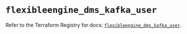 # `flexibleengine_dms_kafka_user`

Refer to the Terraform Registry for docs: [`flexibleengine_dms_kafka_user`](https://registry.terraform.io/providers/flexibleenginecloud/flexibleengine/1.46.0/docs/resources/dms_kafka_user).
